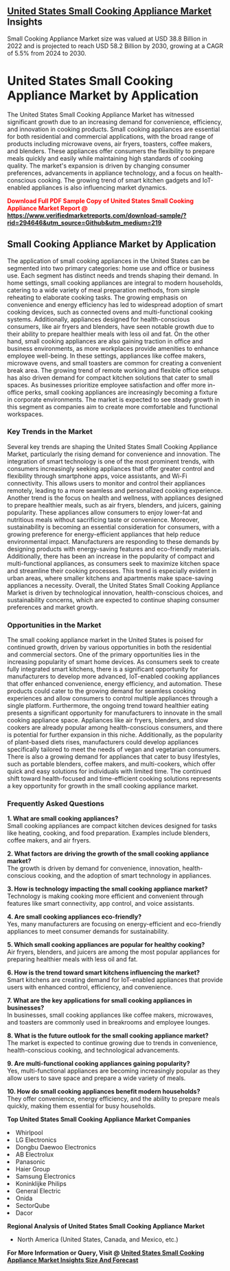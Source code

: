 <h2><a href="https://www.verifiedmarketreports.com/download-sample/?rid=294646&amp;utm_source=Github&amp;utm_medium=219" target="_blank">United States Small Cooking Appliance Market</a> Insights</h2><p>Small Cooking Appliance Market size was valued at USD 38.8 Billion in 2022 and is projected to reach USD 58.2 Billion by 2030, growing at a CAGR of 5.5% from 2024 to 2030.</p><p> <h1>United States Small Cooking Appliance Market by Application</h1> <p>The United States Small Cooking Appliance Market has witnessed significant growth due to an increasing demand for convenience, efficiency, and innovation in cooking products. Small cooking appliances are essential for both residential and commercial applications, with the broad range of products including microwave ovens, air fryers, toasters, coffee makers, and blenders. These appliances offer consumers the flexibility to prepare meals quickly and easily while maintaining high standards of cooking quality. The market's expansion is driven by changing consumer preferences, advancements in appliance technology, and a focus on health-conscious cooking. The growing trend of smart kitchen gadgets and IoT-enabled appliances is also influencing market dynamics. <strong><p><span class=""><span style="color: #ff0000;"><strong>Download Full PDF Sample Copy of United States Small Cooking Appliance Market Report</strong> @ </span><a href="https://www.verifiedmarketreports.com/download-sample/?rid=294646&amp;utm_source=Github&amp;utm_medium=219" target="_blank">https://www.verifiedmarketreports.com/download-sample/?rid=294646&amp;utm_source=Github&amp;utm_medium=219</a></span></p></strong></p> <h2>Small Cooking Appliance Market by Application</h2> <p>The application of small cooking appliances in the United States can be segmented into two primary categories: home use and office or business use. Each segment has distinct needs and trends shaping their demand. In home settings, small cooking appliances are integral to modern households, catering to a wide variety of meal preparation methods, from simple reheating to elaborate cooking tasks. The growing emphasis on convenience and energy efficiency has led to widespread adoption of smart cooking devices, such as connected ovens and multi-functional cooking systems. Additionally, appliances designed for health-conscious consumers, like air fryers and blenders, have seen notable growth due to their ability to prepare healthier meals with less oil and fat. On the other hand, small cooking appliances are also gaining traction in office and business environments, as more workplaces provide amenities to enhance employee well-being. In these settings, appliances like coffee makers, microwave ovens, and small toasters are common for creating a convenient break area. The growing trend of remote working and flexible office setups has also driven demand for compact kitchen solutions that cater to small spaces. As businesses prioritize employee satisfaction and offer more in-office perks, small cooking appliances are increasingly becoming a fixture in corporate environments. The market is expected to see steady growth in this segment as companies aim to create more comfortable and functional workspaces.</p> <h3>Key Trends in the Market</h3> <p>Several key trends are shaping the United States Small Cooking Appliance Market, particularly the rising demand for convenience and innovation. The integration of smart technology is one of the most prominent trends, with consumers increasingly seeking appliances that offer greater control and flexibility through smartphone apps, voice assistants, and Wi-Fi connectivity. This allows users to monitor and control their appliances remotely, leading to a more seamless and personalized cooking experience. Another trend is the focus on health and wellness, with appliances designed to prepare healthier meals, such as air fryers, blenders, and juicers, gaining popularity. These appliances allow consumers to enjoy lower-fat and nutritious meals without sacrificing taste or convenience. Moreover, sustainability is becoming an essential consideration for consumers, with a growing preference for energy-efficient appliances that help reduce environmental impact. Manufacturers are responding to these demands by designing products with energy-saving features and eco-friendly materials. Additionally, there has been an increase in the popularity of compact and multi-functional appliances, as consumers seek to maximize kitchen space and streamline their cooking processes. This trend is especially evident in urban areas, where smaller kitchens and apartments make space-saving appliances a necessity. Overall, the United States Small Cooking Appliance Market is driven by technological innovation, health-conscious choices, and sustainability concerns, which are expected to continue shaping consumer preferences and market growth.</p> <h3>Opportunities in the Market</h3> <p>The small cooking appliance market in the United States is poised for continued growth, driven by various opportunities in both the residential and commercial sectors. One of the primary opportunities lies in the increasing popularity of smart home devices. As consumers seek to create fully integrated smart kitchens, there is a significant opportunity for manufacturers to develop more advanced, IoT-enabled cooking appliances that offer enhanced convenience, energy efficiency, and automation. These products could cater to the growing demand for seamless cooking experiences and allow consumers to control multiple appliances through a single platform. Furthermore, the ongoing trend toward healthier eating presents a significant opportunity for manufacturers to innovate in the small cooking appliance space. Appliances like air fryers, blenders, and slow cookers are already popular among health-conscious consumers, and there is potential for further expansion in this niche. Additionally, as the popularity of plant-based diets rises, manufacturers could develop appliances specifically tailored to meet the needs of vegan and vegetarian consumers. There is also a growing demand for appliances that cater to busy lifestyles, such as portable blenders, coffee makers, and multi-cookers, which offer quick and easy solutions for individuals with limited time. The continued shift toward health-focused and time-efficient cooking solutions represents a key opportunity for growth in the small cooking appliance market.</p> <h3>Frequently Asked Questions</h3> <p><strong>1. What are small cooking appliances?</strong><br>Small cooking appliances are compact kitchen devices designed for tasks like heating, cooking, and food preparation. Examples include blenders, coffee makers, and air fryers.</p> <p><strong>2. What factors are driving the growth of the small cooking appliance market?</strong><br>The growth is driven by demand for convenience, innovation, health-conscious cooking, and the adoption of smart technology in appliances.</p> <p><strong>3. How is technology impacting the small cooking appliance market?</strong><br>Technology is making cooking more efficient and convenient through features like smart connectivity, app control, and voice assistants.</p> <p><strong>4. Are small cooking appliances eco-friendly?</strong><br>Yes, many manufacturers are focusing on energy-efficient and eco-friendly appliances to meet consumer demands for sustainability.</p> <p><strong>5. Which small cooking appliances are popular for healthy cooking?</strong><br>Air fryers, blenders, and juicers are among the most popular appliances for preparing healthier meals with less oil and fat.</p> <p><strong>6. How is the trend toward smart kitchens influencing the market?</strong><br>Smart kitchens are creating demand for IoT-enabled appliances that provide users with enhanced control, efficiency, and convenience.</p> <p><strong>7. What are the key applications for small cooking appliances in businesses?</strong><br>In businesses, small cooking appliances like coffee makers, microwaves, and toasters are commonly used in breakrooms and employee lounges.</p> <p><strong>8. What is the future outlook for the small cooking appliance market?</strong><br>The market is expected to continue growing due to trends in convenience, health-conscious cooking, and technological advancements.</p> <p><strong>9. Are multi-functional cooking appliances gaining popularity?</strong><br>Yes, multi-functional appliances are becoming increasingly popular as they allow users to save space and prepare a wide variety of meals.</p> <p><strong>10. How do small cooking appliances benefit modern households?</strong><br>They offer convenience, energy efficiency, and the ability to prepare meals quickly, making them essential for busy households.</p> </p><p><strong>Top United States Small Cooking Appliance Market Companies</strong></p><div data-test-id=""><p><li>Whirlpool</li><li> LG Electronics</li><li> Dongbu Daewoo Electronics</li><li> AB Electrolux</li><li> Panasonic</li><li> Haier Group</li><li> Samsung Electronics</li><li> Koninklijke Philips</li><li> General Electric</li><li> Onida</li><li> SectorQube</li><li> Dacor</li></p><div><strong>Regional Analysis of&nbsp;United States Small Cooking Appliance Market</strong></div><ul><li dir="ltr"><p dir="ltr">North America&nbsp;(United States, Canada, and Mexico, etc.)</p></li></ul><p><strong>For More Information or Query, Visit @&nbsp;</strong><strong><a href="https://www.verifiedmarketreports.com/product/small-cooking-appliance-market/?utm_source=Github&amp;utm_medium=219" target="_blank">United States Small Cooking Appliance Market Insights Size And Forecast</a></strong></p></div>
